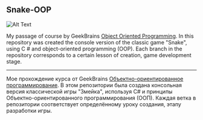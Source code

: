 ## Snake-OOP
![Alt Text](https://github.com/Liza-S/Snake-OOP/blob/master/ScreenShot/Demo.gif)

My passage of course by GeekBrains [Object Oriented Programming](https://geekbrains.ru/courses/70).
In this repository was created the console version of the classic game "Snake", using C # and object-oriented programming (OOP). Each branch in the repository corresponds to a certain lesson of creation, game development stage.

------------------------------------------------------------------------------------------------------------------------------------------

Мое прохождение курса от GeekBrains [Объектно-ориентированное программирование](https://geekbrains.ru/courses/70).
В этом репозитории была создана консольная версия классической игры "Змейка", используя C# и принципы Объектно-ориентированного программирования (ООП). Каждая ветка в репозитории соответствует определённому уроку создания, этапу разработки игры.
